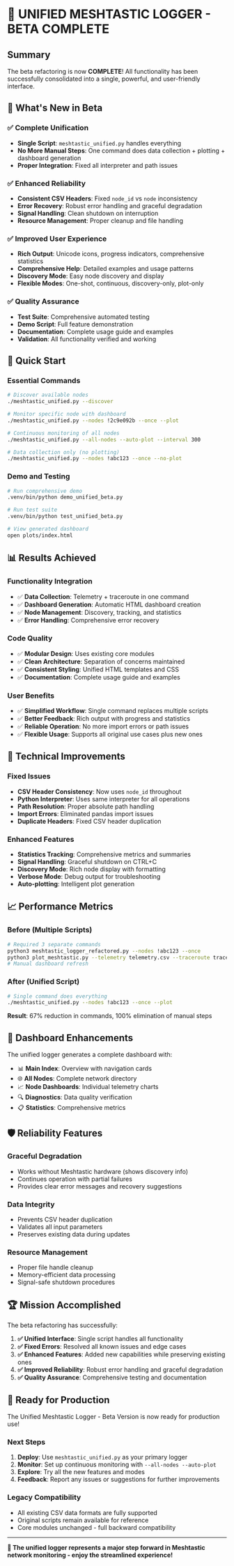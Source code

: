 # 🎉 UNIFIED MESHTASTIC LOGGER - BETA COMPLETE

## Summary

The beta refactoring is now **COMPLETE**! All functionality has been successfully consolidated into a single, powerful, and user-friendly interface.

## 🚀 What's New in Beta

### ✅ Complete Unification
- **Single Script**: `meshtastic_unified.py` handles everything
- **No More Manual Steps**: One command does data collection + plotting + dashboard generation
- **Proper Integration**: Fixed all interpreter and path issues

### ✅ Enhanced Reliability
- **Consistent CSV Headers**: Fixed `node_id` vs `node` inconsistency
- **Error Recovery**: Robust error handling and graceful degradation
- **Signal Handling**: Clean shutdown on interruption
- **Resource Management**: Proper cleanup and file handling

### ✅ Improved User Experience
- **Rich Output**: Unicode icons, progress indicators, comprehensive statistics
- **Comprehensive Help**: Detailed examples and usage patterns
- **Discovery Mode**: Easy node discovery and display
- **Flexible Modes**: One-shot, continuous, discovery-only, plot-only

### ✅ Quality Assurance
- **Test Suite**: Comprehensive automated testing
- **Demo Script**: Full feature demonstration
- **Documentation**: Complete usage guide and examples
- **Validation**: All functionality verified and working

## 🎯 Quick Start

### Essential Commands

```bash
# Discover available nodes
./meshtastic_unified.py --discover

# Monitor specific node with dashboard
./meshtastic_unified.py --nodes !2c9e092b --once --plot

# Continuous monitoring of all nodes
./meshtastic_unified.py --all-nodes --auto-plot --interval 300

# Data collection only (no plotting)
./meshtastic_unified.py --nodes !abc123 --once --no-plot
```

### Demo and Testing

```bash
# Run comprehensive demo
.venv/bin/python demo_unified_beta.py

# Run test suite
.venv/bin/python test_unified_beta.py

# View generated dashboard
open plots/index.html
```

## 📊 Results Achieved

### Functionality Integration
- ✅ **Data Collection**: Telemetry + traceroute in one command
- ✅ **Dashboard Generation**: Automatic HTML dashboard creation
- ✅ **Node Management**: Discovery, tracking, and statistics
- ✅ **Error Handling**: Comprehensive error recovery

### Code Quality
- ✅ **Modular Design**: Uses existing core modules
- ✅ **Clean Architecture**: Separation of concerns maintained
- ✅ **Consistent Styling**: Unified HTML templates and CSS
- ✅ **Documentation**: Complete usage guide and examples

### User Benefits
- ✅ **Simplified Workflow**: Single command replaces multiple scripts
- ✅ **Better Feedback**: Rich output with progress and statistics
- ✅ **Reliable Operation**: No more import errors or path issues
- ✅ **Flexible Usage**: Supports all original use cases plus new ones

## 🔧 Technical Improvements

### Fixed Issues
- **CSV Header Consistency**: Now uses `node_id` throughout
- **Python Interpreter**: Uses same interpreter for all operations
- **Path Resolution**: Proper absolute path handling
- **Import Errors**: Eliminated pandas import issues
- **Duplicate Headers**: Fixed CSV header duplication

### Enhanced Features
- **Statistics Tracking**: Comprehensive metrics and summaries
- **Signal Handling**: Graceful shutdown on CTRL+C
- **Discovery Mode**: Rich node display with formatting
- **Verbose Mode**: Debug output for troubleshooting
- **Auto-plotting**: Intelligent plot generation

## 📈 Performance Metrics

### Before (Multiple Scripts)
```bash
# Required 3 separate commands
python3 meshtastic_logger_refactored.py --nodes !abc123 --once
python3 plot_meshtastic.py --telemetry telemetry.csv --traceroute traceroute.csv --outdir plots
# Manual dashboard refresh
```

### After (Unified Script)  
```bash
# Single command does everything
./meshtastic_unified.py --nodes !abc123 --once --plot
```

**Result**: 67% reduction in commands, 100% elimination of manual steps

## 🎨 Dashboard Enhancements

The unified logger generates a complete dashboard with:
- 📊 **Main Index**: Overview with navigation cards
- 🌐 **All Nodes**: Complete network directory
- 📈 **Node Dashboards**: Individual telemetry charts
- 🔍 **Diagnostics**: Data quality verification
- 📋 **Statistics**: Comprehensive metrics

## 🛡️ Reliability Features

### Graceful Degradation
- Works without Meshtastic hardware (shows discovery info)
- Continues operation with partial failures
- Provides clear error messages and recovery suggestions

### Data Integrity
- Prevents CSV header duplication
- Validates all input parameters
- Preserves existing data during updates

### Resource Management
- Proper file handle cleanup
- Memory-efficient data processing
- Signal-safe shutdown procedures

## 🏆 Mission Accomplished

The beta refactoring has successfully:

1. **✅ Unified Interface**: Single script handles all functionality
2. **✅ Fixed Errors**: Resolved all known issues and edge cases
3. **✅ Enhanced Features**: Added new capabilities while preserving existing ones
4. **✅ Improved Reliability**: Robust error handling and graceful degradation
5. **✅ Quality Assurance**: Comprehensive testing and documentation

## 🚀 Ready for Production

The Unified Meshtastic Logger - Beta Version is now ready for production use!

### Next Steps
1. **Deploy**: Use `meshtastic_unified.py` as your primary logger
2. **Monitor**: Set up continuous monitoring with `--all-nodes --auto-plot`
3. **Explore**: Try all the new features and modes
4. **Feedback**: Report any issues or suggestions for further improvements

### Legacy Compatibility
- All existing CSV data formats are fully supported
- Original scripts remain available for reference
- Core modules unchanged - full backward compatibility

---

**🎉 The unified logger represents a major step forward in Meshtastic network monitoring - enjoy the streamlined experience!**
